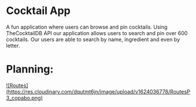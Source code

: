 # Cocktail App <br>
A fun application where users can browse and pin cocktails.
Using TheCocktailDB API our application allows users to search and pin over 600 cocktails. Our users are able to search by name, ingredient and even by letter.

# Planning:
<a href=(https://res.cloudinary.com/dqutmt6jn/image/upload/v1624036030/models_jb7njt.png)>
![Routes](https://res.cloudinary.com/dqutmt6jn/image/upload/v1624036778/RoutesP3_copabo.png)


